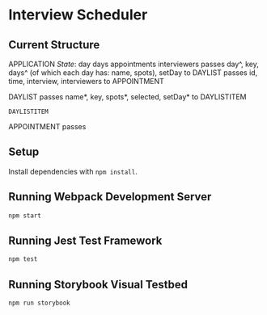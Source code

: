 # Interview Scheduler

## Current Structure

APPLICATION
  *State*: 
    day
    days
    appointments
    interviewers
  passes day^, key, days^ (of which each day has: name, spots), setDay to DAYLIST
  passes id, time, interview, interviewers to APPOINTMENT


  DAYLIST
    passes name*, key, spots*, selected, setDay* to DAYLISTITEM

    DAYLISTITEM

  APPOINTMENT
    passes 


## Setup

Install dependencies with `npm install`.

## Running Webpack Development Server

```sh
npm start
```

## Running Jest Test Framework

```sh
npm test
```

## Running Storybook Visual Testbed

```sh
npm run storybook
```
